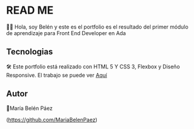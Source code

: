# READ ME 
🙋‍♀️ Hola, soy Belén y este es el portfolio es el resultado del primer módulo de aprendizaje para Front End Developer en Ada

## Tecnologias 
🛠️ Este portfolio está realizado con HTML 5 Y CSS 3, Flexbox y Diseño Responsive.
El trabajo se puede ver [Aquí](https://belenpaezportfolio.netlify.app/)


## Autor
💚María Belén Páez

(https://github.com/MariaBelenPaez)


